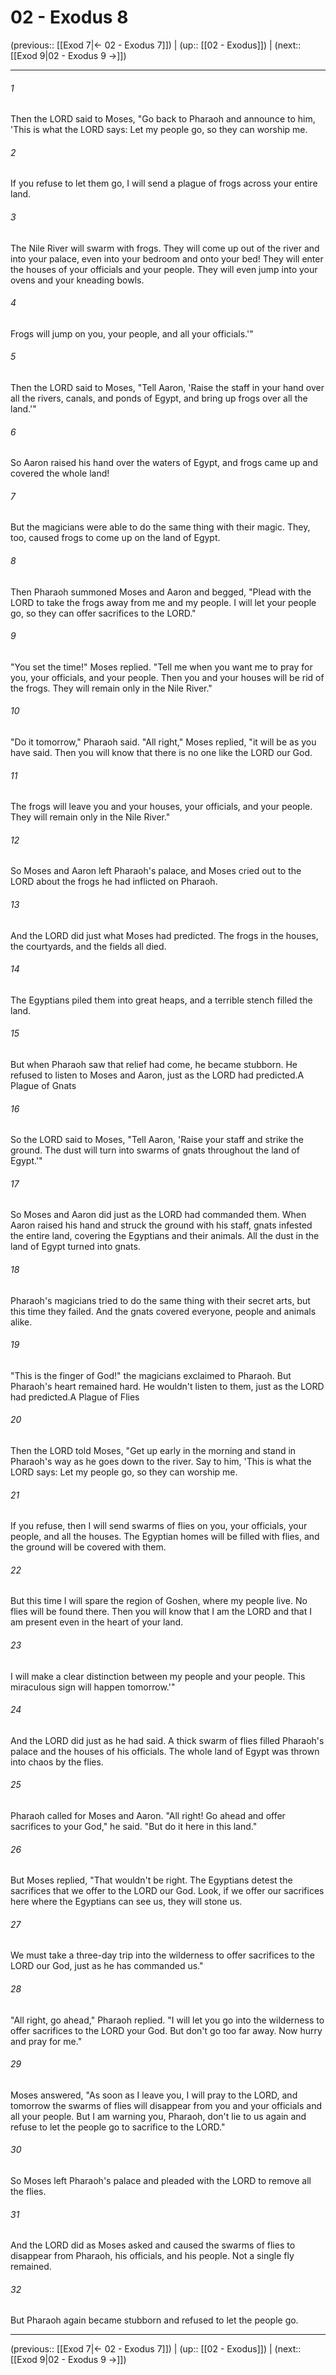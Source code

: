 # 02 - Exodus 8

(previous:: [[Exod 7|← 02 - Exodus 7]]) | (up:: [[02 - Exodus]]) | (next:: [[Exod 9|02 - Exodus 9 →]])

***


###### 1 
Then the LORD said to Moses, "Go back to Pharaoh and announce to him, 'This is what the LORD says: Let my people go, so they can worship me. 

###### 2 
If you refuse to let them go, I will send a plague of frogs across your entire land. 

###### 3 
The Nile River will swarm with frogs. They will come up out of the river and into your palace, even into your bedroom and onto your bed! They will enter the houses of your officials and your people. They will even jump into your ovens and your kneading bowls. 

###### 4 
Frogs will jump on you, your people, and all your officials.'" 

###### 5 
Then the LORD said to Moses, "Tell Aaron, 'Raise the staff in your hand over all the rivers, canals, and ponds of Egypt, and bring up frogs over all the land.'" 

###### 6 
So Aaron raised his hand over the waters of Egypt, and frogs came up and covered the whole land! 

###### 7 
But the magicians were able to do the same thing with their magic. They, too, caused frogs to come up on the land of Egypt. 

###### 8 
Then Pharaoh summoned Moses and Aaron and begged, "Plead with the LORD to take the frogs away from me and my people. I will let your people go, so they can offer sacrifices to the LORD." 

###### 9 
"You set the time!" Moses replied. "Tell me when you want me to pray for you, your officials, and your people. Then you and your houses will be rid of the frogs. They will remain only in the Nile River." 

###### 10 
"Do it tomorrow," Pharaoh said. "All right," Moses replied, "it will be as you have said. Then you will know that there is no one like the LORD our God. 

###### 11 
The frogs will leave you and your houses, your officials, and your people. They will remain only in the Nile River." 

###### 12 
So Moses and Aaron left Pharaoh's palace, and Moses cried out to the LORD about the frogs he had inflicted on Pharaoh. 

###### 13 
And the LORD did just what Moses had predicted. The frogs in the houses, the courtyards, and the fields all died. 

###### 14 
The Egyptians piled them into great heaps, and a terrible stench filled the land. 

###### 15 
But when Pharaoh saw that relief had come, he became stubborn. He refused to listen to Moses and Aaron, just as the LORD had predicted.A Plague of Gnats 

###### 16 
So the LORD said to Moses, "Tell Aaron, 'Raise your staff and strike the ground. The dust will turn into swarms of gnats throughout the land of Egypt.'" 

###### 17 
So Moses and Aaron did just as the LORD had commanded them. When Aaron raised his hand and struck the ground with his staff, gnats infested the entire land, covering the Egyptians and their animals. All the dust in the land of Egypt turned into gnats. 

###### 18 
Pharaoh's magicians tried to do the same thing with their secret arts, but this time they failed. And the gnats covered everyone, people and animals alike. 

###### 19 
"This is the finger of God!" the magicians exclaimed to Pharaoh. But Pharaoh's heart remained hard. He wouldn't listen to them, just as the LORD had predicted.A Plague of Flies 

###### 20 
Then the LORD told Moses, "Get up early in the morning and stand in Pharaoh's way as he goes down to the river. Say to him, 'This is what the LORD says: Let my people go, so they can worship me. 

###### 21 
If you refuse, then I will send swarms of flies on you, your officials, your people, and all the houses. The Egyptian homes will be filled with flies, and the ground will be covered with them. 

###### 22 
But this time I will spare the region of Goshen, where my people live. No flies will be found there. Then you will know that I am the LORD and that I am present even in the heart of your land. 

###### 23 
I will make a clear distinction between my people and your people. This miraculous sign will happen tomorrow.'" 

###### 24 
And the LORD did just as he had said. A thick swarm of flies filled Pharaoh's palace and the houses of his officials. The whole land of Egypt was thrown into chaos by the flies. 

###### 25 
Pharaoh called for Moses and Aaron. "All right! Go ahead and offer sacrifices to your God," he said. "But do it here in this land." 

###### 26 
But Moses replied, "That wouldn't be right. The Egyptians detest the sacrifices that we offer to the LORD our God. Look, if we offer our sacrifices here where the Egyptians can see us, they will stone us. 

###### 27 
We must take a three-day trip into the wilderness to offer sacrifices to the LORD our God, just as he has commanded us." 

###### 28 
"All right, go ahead," Pharaoh replied. "I will let you go into the wilderness to offer sacrifices to the LORD your God. But don't go too far away. Now hurry and pray for me." 

###### 29 
Moses answered, "As soon as I leave you, I will pray to the LORD, and tomorrow the swarms of flies will disappear from you and your officials and all your people. But I am warning you, Pharaoh, don't lie to us again and refuse to let the people go to sacrifice to the LORD." 

###### 30 
So Moses left Pharaoh's palace and pleaded with the LORD to remove all the flies. 

###### 31 
And the LORD did as Moses asked and caused the swarms of flies to disappear from Pharaoh, his officials, and his people. Not a single fly remained. 

###### 32 
But Pharaoh again became stubborn and refused to let the people go.

***

(previous:: [[Exod 7|← 02 - Exodus 7]]) | (up:: [[02 - Exodus]]) | (next:: [[Exod 9|02 - Exodus 9 →]])
